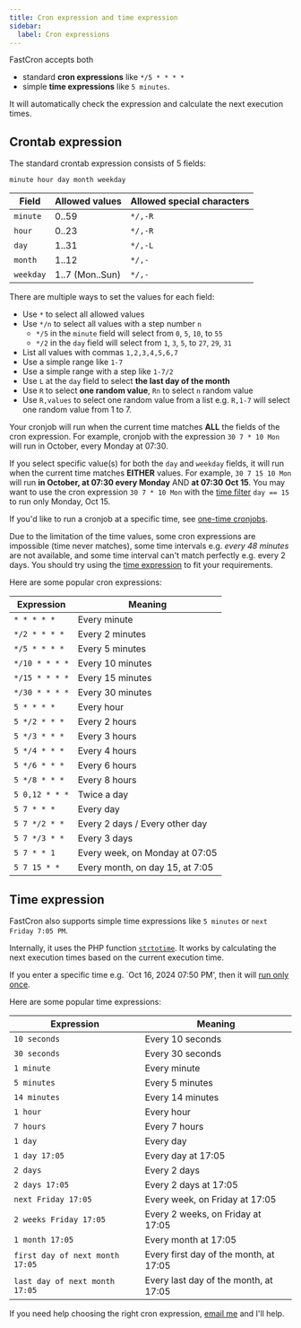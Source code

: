 ```yaml
---
title: Cron expression and time expression
sidebar:
  label: Cron expressions
---
```


FastCron accepts both

- standard **cron expressions** like `*/5 * * * *`
- simple **time expressions** like `5 minutes`.

It will automatically check the expression and calculate the next execution times.

## Crontab expression

The standard crontab expression consists of 5 fields:

```
minute hour day month weekday
```

| Field     | Allowed values  | Allowed special characters |
| --------- | --------------- | -------------------------- |
| `minute`  | 0..59           | `*/,-R`                    |
| `hour`    | 0..23           | `*/,-R`                    |
| `day`     | 1..31           | `*/,-L`                    |
| `month`   | 1..12           | `*/,-`                     |
| `weekday` | 1..7 (Mon..Sun) | `*/,-`                     |

There are multiple ways to set the values for each field:

- Use `*` to select all allowed values
- Use `*/n` to select all values with a step number `n`
  - `*/5` in the `minute` field will select from `0`, `5`, `10`, to `55`
  - `*/2` in the `day` field will select from `1`, `3`, `5`, to `27`, `29`, `31`
- List all values with commas `1,2,3,4,5,6,7`
- Use a simple range like `1-7`
- Use a simple range with a step like `1-7/2`
- Use `L` at the `day` field to select **the last day of the month**
- Use `R` to select **one random value**, `Rn` to select `n` random value
- Use `R,values` to select one random value from a list e.g. `R,1-7` will select one random value from 1 to 7.

Your cronjob will run when the current time matches **ALL** the fields of the cron expression.
For example, cronjob with the expression `30 7 * 10 Mon` will run in October, every Monday at 07:30.

If you select specific value(s) for both the `day` and `weekday` fields, it will run when the current time matches **EITHER** values.
For example, `30 7 15 10 Mon` will run **in October, at 07:30 every Monday** AND **at 07:30 Oct 15**.
You may want to use the cron expression `30 7 * 10 Mon` with the [time filter](/blog/time-filter) `day == 15` to run only Monday, Oct 15.

If you'd like to run a cronjob at a specific time, see [one-time cronjobs](/guides/one-time-cronjobs).

Due to the limitation of the time values, some cron expressions are impossible (time never matches),
some time intervals e.g. _every 48 minutes_ are not available,
and some time interval can't match perfectly e.g. every 2 days.
You should try using the [time expression](#time-expression) to fit your requirements.

Here are some popular cron expressions:

| Expression     | Meaning                         |
| -------------- | ------------------------------- |
| `* * * * *`    | Every minute                    |
| `*/2 * * * *`  | Every 2 minutes                 |
| `*/5 * * * *`  | Every 5 minutes                 |
| `*/10 * * * *` | Every 10 minutes                |
| `*/15 * * * *` | Every 15 minutes                |
| `*/30 * * * *` | Every 30 minutes                |
| `5 * * * *`    | Every hour                      |
| `5 */2 * * *`  | Every 2 hours                   |
| `5 */3 * * *`  | Every 3 hours                   |
| `5 */4 * * *`  | Every 4 hours                   |
| `5 */6 * * *`  | Every 6 hours                   |
| `5 */8 * * *`  | Every 8 hours                   |
| `5 0,12 * * *` | Twice a day                     |
| `5 7 * * *`    | Every day                       |
| `5 7 */2 * *`  | Every 2 days / Every other day  |
| `5 7 */3 * *`  | Every 3 days                    |
| `5 7 * * 1`    | Every week, on Monday at 07:05  |
| `5 7 15 * *`   | Every month, on day 15, at 7:05 |

## Time expression

FastCron also supports simple time expressions like `5 minutes` or `next Friday 7:05 PM`.

Internally, it uses the PHP function
<a href="https://www.php.net/manual/en/function.strtotime.php" target="_blank" rel="nofollow">`strtotime`</a>.
It works by calculating the next execution times based on the current execution time.

If you enter a specific time e.g. `Oct 16, 2024 07:50 PM', then it will [run only once](/guides/one-time-cronjobs).

Here are some popular time expressions:

| Expression                      | Meaning                                |
| ------------------------------- | -------------------------------------- |
| `10 seconds`                    | Every 10 seconds                       |
| `30 seconds`                    | Every 30 seconds                       |
| `1 minute`                      | Every minute                           |
| `5 minutes`                     | Every 5 minutes                        |
| `14 minutes`                    | Every 14 minutes                       |
| `1 hour`                        | Every hour                             |
| `7 hours`                       | Every 7 hours                          |
| `1 day`                         | Every day                              |
| `1 day 17:05`                   | Every day at 17:05                     |
| `2 days`                        | Every 2 days                           |
| `2 days 17:05`                  | Every 2 days at 17:05                  |
| `next Friday 17:05`             | Every week, on Friday at 17:05         |
| `2 weeks Friday 17:05`          | Every 2 weeks, on Friday at 17:05      |
| `1 month 17:05`                 | Every month at 17:05                   |
| `first day of next month 17:05` | Every first day of the month, at 17:05 |
| `last day of next month 17:05`  | Every last day of the month, at 17:05  |

If you need help choosing the right cron expression, [email me](mailto:support@fastcron.com) and I'll help.
